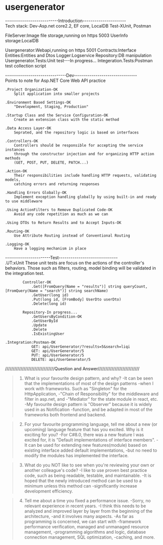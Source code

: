 # usergenerator
---------------------------Introduction----------------------
<br>
Tech stack:
	Dev-Asp.net core2.2, EF core, LocalDB
	Test-XUnit, Postman

FileServer:Image file storage,running on https 5003
UserInfo storage:LocalDB

Usergenerator:Webapi,running on https 5001
Contracts:Interface
Entities:Entities and Dtos
Logger:Logservice
Repository:DB manipulation
Usergenerator.Tests:Unit test---In progress...
Integeration.Tests:Postman test collection script

-------------------------------Dev--------------------------------
<br>
Points to note for Asp.NET Core Web API practice

	.Project Organization-OK
		Split application into smaller projects

	.Environment Based Settings-OK
		"Development, Staging, Production"

	.Startup Class and the Service Configuration-OK
		Create an extension class with the static method

	.Data Access Layer-OK
		Seprated, and the repository logic is based on interfaces

	.Controllers-OK
		Controllers should be responsible for accepting the service instances 
		through the constructor injection and for organizing HTTP action methods 
		(GET, POST, PUT, DELETE, PATCH...)
	
	.Action-OK
		Their responsibilities include handling HTTP requests, validating models, 
		catching errors and returning responses

	.Handling Errors Globally-OK
		Implement exception handling globally by using built-in and ready to use middleware

	.Using ActionFilters to Remove Duplicated Code-OK
		Avoid any code repetition as much as we can

	.Using DTOs to Return Results and to Accept Inputs-OK
	
	.Routing-OK
		Use Attribute Routing instead of Conventional Routing

	.Logging-OK
		Have a logging mechanism in place

-----------------------Test------------------------------
<br>
	.UT:xUnit
			These unit tests are focus on the actions of the controller's behaviors.
			Those such as filters, routing, model binding will be validated in the integration test.

			Controller-OK
				.Get([FromQuery(Name = "results")] string queryCount, [FromQuery(Name = "search")] string searchName)	
				.GetUser(long id)
				.Put(long id, [FromBody] UserDto userDto)
				.Delete(long id)

			Repository-In progress...
				.GetUsersByCondition-OK
				.GetUserById
				.Update
				.Delete
				.IsExistingUser

	.Integration:Postman-OK
				GET: api/UserGenerator/?results=5&search=liqi
				GET: api/UserGenerator/5
				PUT: api/UserGenerator/5
				DELETE: api/UserGenerator/5

////////////////////////////////Question and Answer///////////////////////////

>1. What is your  favourite design pattern, and why?
-It can be seen that the implementations of most of the design patterns 
-when I work with frameworks. Such as "Singleton" for the HttpApplication, 
-"Chain of Responsibility" for the middleware and filter in asp.net, and 
-"Mediator" for the state module in react, etc.
-My favourite design pattern is   "Observer" because it is widely used in as Notification
-function, and be adapted in most of the frameworks both frontend and backend.

>2. For your favourite programming language, tell me about a new (or upcoming) language 
>feature that has you excited. Why is it exciting for you?
-For C#8.0, there was a new feature I was excited for, it is "Default implementations of interface members".
-It can be used for extending new features(module) based on existing interface added default implementations,
-but no need to modify the modules has implemented the interface.  

>3. What do you NOT like to see when you're reviewing your own or another colleague's code?
-I like to use proven best practice code, such as being readable, testable, and maintainable. 
-It is hoped that the newly introduced method can be used to a minimum unless this method can 
-significantly increase development efficiency.

>4. Tell me about a time you fixed a performance issue.
-Sorry, no relevant experience in recent years.
-I think this needs to be analyzed and improved layer by layer from the beginning of the architecture, 
-and it involves many aspects. 
-As far as programming is concerned, we can start with 
-framework performance verification, managed and unmanaged resource management, 
-programming algorithms and logic, database connection management, SQL optimization, 
-caching, and more.
